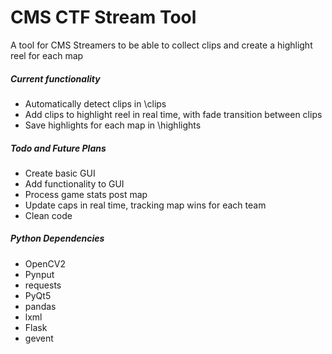 <h1>CMS CTF Stream Tool</h1>
A tool for CMS Streamers to be able to collect clips and create a highlight reel for each map
<br>
<h5>Current functionality</h5>
<ul>
  <li>Automatically detect clips in \clips</li>
  <li>Add clips to highlight reel in real time, with fade transition between clips</li>
  <li>Save highlights for each map in \highlights</li>
</ul>
<h5>Todo and Future Plans</h5>
<ul>
  <li>Create basic GUI</li>
  <li>Add functionality to GUI</li>
  <li>Process game stats post map</li>
  <li>Update caps in real time, tracking map wins for each team</li>
  <li>Clean code</li>
</ul>
<h5>Python Dependencies</h5>
<ul>
  <li>OpenCV2</li>
  <li>Pynput</li>
  <li>requests</li>
  <li>PyQt5</li>
  <li>pandas</li>
  <li>lxml</li>
  <li>Flask</li>
  <li>gevent</li>
</ul>
